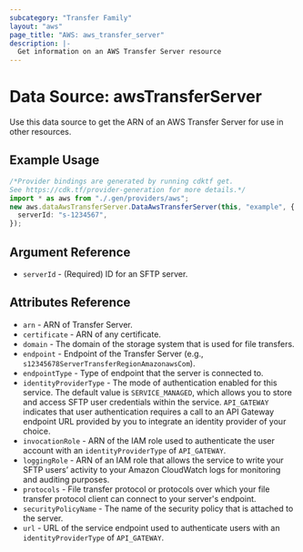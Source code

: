 ```yaml
---
subcategory: "Transfer Family"
layout: "aws"
page_title: "AWS: aws_transfer_server"
description: |-
  Get information on an AWS Transfer Server resource
---
```


# Data Source: awsTransferServer

Use this data source to get the ARN of an AWS Transfer Server for use in other
resources.

## Example Usage

```typescript
/*Provider bindings are generated by running cdktf get.
See https://cdk.tf/provider-generation for more details.*/
import * as aws from "./.gen/providers/aws";
new aws.dataAwsTransferServer.DataAwsTransferServer(this, "example", {
  serverId: "s-1234567",
});

```

## Argument Reference

* `serverId` - (Required) ID for an SFTP server.

## Attributes Reference

* `arn` - ARN of Transfer Server.
* `certificate` - ARN of any certificate.
* `domain` -  The domain of the storage system that is used for file transfers.
* `endpoint` - Endpoint of the Transfer Server (e.g., `s12345678ServerTransferRegionAmazonawsCom`).
* `endpointType` - Type of endpoint that the server is connected to.
* `identityProviderType` - The mode of authentication enabled for this service. The default value is `SERVICE_MANAGED`, which allows you to store and access SFTP user credentials within the service. `API_GATEWAY` indicates that user authentication requires a call to an API Gateway endpoint URL provided by you to integrate an identity provider of your choice.
* `invocationRole` - ARN of the IAM role used to authenticate the user account with an `identityProviderType` of `API_GATEWAY`.
* `loggingRole` - ARN of an IAM role that allows the service to write your SFTP users’ activity to your Amazon CloudWatch logs for monitoring and auditing purposes.
* `protocols` - File transfer protocol or protocols over which your file transfer protocol client can connect to your server's endpoint.
* `securityPolicyName` - The name of the security policy that is attached to the server.
* `url` - URL of the service endpoint used to authenticate users with an `identityProviderType` of `API_GATEWAY`.
